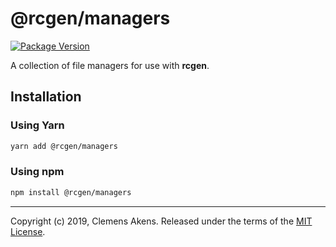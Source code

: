 # @rcgen/managers

[![Package Version][package-badge]][package-npm]

A collection of file managers for use with **rcgen**.

## Installation

### Using Yarn

```sh
yarn add @rcgen/managers
```

### Using npm

```sh
npm install @rcgen/managers
```

---

Copyright (c) 2019, Clemens Akens. Released under the terms of the [MIT
License][license].

[license]: https://github.com/clebert/rcgen/blob/master/LICENSE
[package-badge]: https://img.shields.io/npm/v/@rcgen/managers.svg
[package-npm]: https://www.npmjs.com/package/@rcgen/managers
